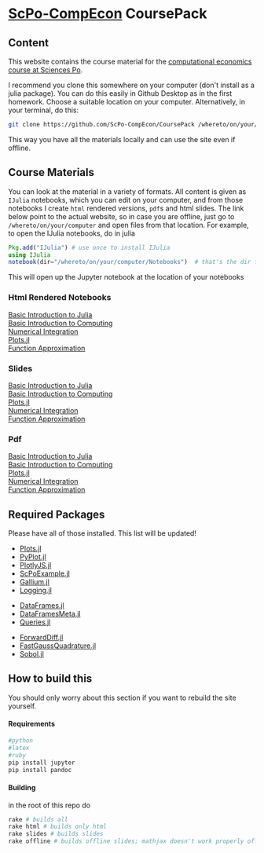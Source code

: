 
# [ScPo-CompEcon](https://github.com/ScPo-CompEcon/Syllabus) CoursePack

## Content

This website contains the course material for the [computational economics course at Sciences Po](https://github.com/ScPo-CompEcon/Syllabus).

I recommend you clone this somewhere on your computer (don't install as a julia package). You can do this easily in Github Desktop as in the first homework. Choose a suitable location on your computer. Alternatively, in your terminal, do this:

```bash
git clone https://github.com/ScPo-CompEcon/CoursePack /whereto/on/your/computer
```

This way you have all the materials locally and can use the site even if offline.

## Course Materials

You can look at the material in a variety of formats. All content is given as `IJulia` notebooks, which you can edit on your computer, and from those notebooks I create `html` rendered versions, `pdf`s and html slides. The link below point to the actual website, so in case you are offline, just go to `/whereto/on/your/computer` and open files from that location. For example, to open the IJulia notebooks, do in julia

```julia
Pkg.add("IJulia") # use once to install IJulia
using IJulia
notebook(dir="/whereto/on/your/computer/Notebooks")  # that's the dir from above!
```
This will open up the Jupyter notebook at the location of your notebooks



### Html Rendered Notebooks

[Basic Introduction to Julia](https://ScPo-CompEcon.github.io/CoursePack/Html/BasicIntroduction)  
[Basic Introduction to Computing](https://ScPo-CompEcon.github.io/CoursePack/Html/BasicComputing)  
[Numerical Integration](https://ScPo-CompEcon.github.io/CoursePack/Html/integration)  
[Plots.jl](https://ScPo-CompEcon.github.io/CoursePack/Html/PlotsJL)  
[Function Approximation](https://ScPo-CompEcon.github.io/CoursePack/Html/funcapprox)  

### Slides

[Basic Introduction to Julia](https://ScPo-CompEcon.github.io/CoursePack/Slides/BasicIntroduction)  
[Basic Introduction to Computing](https://ScPo-CompEcon.github.io/CoursePack/Slides/BasicComputing)  
[Plots.jl](https://ScPo-CompEcon.github.io/CoursePack/Slides/PlotsJL)  
[Numerical Integration](https://ScPo-CompEcon.github.io/CoursePack/Slides/integration)  
[Function Approximation](https://ScPo-CompEcon.github.io/CoursePack/Slides/funcapprox)  

### Pdf

[Basic Introduction to Julia](https://ScPo-CompEcon.github.io/CoursePack/Pdfs/BasicIntroduction.pdf)  
[Basic Introduction to Computing](https://ScPo-CompEcon.github.io/CoursePack/Pdfs/BasicComputing.pdf)  
[Plots.jl](https://ScPo-CompEcon.github.io/CoursePack/Pdfs/PlotsJL.pdf)    
[Numerical Integration](https://ScPo-CompEcon.github.io/CoursePack/Pdfs/integration.pdf)    
[Function Approximation](https://ScPo-CompEcon.github.io/CoursePack/Pdfs/funcapprox.pdf)  

## Required Packages

Please have all of those installed. This list will be updated!

- [Plots.jl](https://github.com/JuliaPlots/Plots.jl)
- [PyPlot.jl](https://github.com/JuliaPy/PyPlot.jl)
- [PlotlyJS.jl](http://spencerlyon.com/PlotlyJS.jl/)
- [ScPoExample.jl](https://github.com/ScPo-CompEcon/ScPoExample.jl)
- [Gallium.jl](https://github.com/Keno/Gallium.jl)
- [Logging.jl](https://github.com/kmsquire/Logging.jl)
* [DataFrames.jl](https://dataframesjl.readthedocs.io)
* [DataFramesMeta.jl](https://github.com/JuliaStats/DataFramesMeta.jl)
* [Queries.jl](https://github.com/davidanthoff/Query.jl)
- [ForwardDiff.jl](https://github.com/JuliaDiff/ForwardDiff.jl)
- [FastGaussQuadrature.jl](https://github.com/ajt60gaibb/FastGaussQuadrature.jl)
- [Sobol.jl](https://github.com/stevengj/Sobol.jl)



## How to build this 

You should only worry about this section if you want to rebuild the site yourself.

#### Requirements

```bash
#python
#latex
#ruby
pip install jupyter
pip install pandoc
```

#### Building

in the root of this repo do

```bash
rake # builds all
rake html # builds only html
rake slides # builds slides
rake offline # builds offline slides; mathjax doesn't work properly offline.
```




